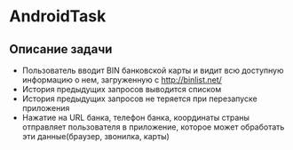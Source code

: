 # AndroidTask

## Описание задачи
  * Пользователь вводит BIN банковской карты и видит всю доступную информацию о нем, загруженную с http://binlist.net/
  * История предыдущих запросов выводится списком
  * История предыдущих запросов не теряется при перезапуске приложения
  * Нажатие на URL банка, телефон банка, координаты страны отправляет пользователя в приложение, которое может обработать эти данные(браузер, звонилка, карты)
